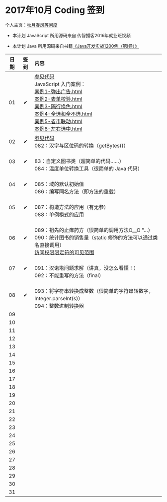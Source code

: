 # 2017年10月 Coding 签到

个人主页：<a href="http://renkaigis.com/" target="_blank">秋月春风等闲度</a>

- 本计划 JavaScript 所用源码来自 传智播客2016年就业班视频

- 本计划 Java 所用源码来自书籍<a href="https://book.douban.com/subject/5417003/" target="_blank">《Java开发实战1200例（第Ⅰ卷）》</a>

| 日期 | 签到 | 内容 |
| :---: | :---: | :--- |
| 01 | ✔ | <a href="https://github.com/renkaigis/KeepCoding/tree/master/2017/10/01" target="_blank">参见代码</a><br>JavaScript 入门案例：<br><a href="http://blog.renkaigis.com/KeepCoding/2017/10/01/案例1-弹出广告.html" target="_blank">案例1-弹出广告.html</a><br><a href="http://blog.renkaigis.com/KeepCoding/2017/10/01/案例2-表单校验.html" target="_blank">案例2-表单校验.html<br><a href="http://blog.renkaigis.com/KeepCoding/2017/10/01/案例3-隔行换色.html" target="_blank">案例3-隔行换色.html<br><a href="http://blog.renkaigis.com/KeepCoding/2017/10/01/案例4-全选和全不选.html" target="_blank">案例4-全选和全不选.html<br><a href="http://blog.renkaigis.com/KeepCoding/2017/10/01/案例5-省市联动.html" target="_blank">案例5-省市联动.html<br><a href="http://blog.renkaigis.com/KeepCoding/2017/10/01/案例6-左右选中.html" target="_blank">案例6-左右选中.html |
| 02 | ✔ | <a href="https://github.com/renkaigis/KeepCoding/tree/master/2017/10/02" target="_blank">参见代码</a><br>082：汉字与区位码的转换（getBytes()） |
| 03 | ✔ | <a href="https://github.com/renkaigis/KeepCoding/tree/master/2017/10/03" target="_blank"></a><br>83：自定义图书类（超简单的代码……）<br>084：温度单位转换工具（很简单的 Java 代码） |
| 04 | ✔ | <a href="https://github.com/renkaigis/KeepCoding/tree/master/2017/10/04" target="_blank"></a><br>085：域的默认初始值<br>086：编写同名方法（即方法的重载） |
| 05 | ✔ | <a href="https://github.com/renkaigis/KeepCoding/tree/master/2017/10/05" target="_blank"></a><br>087：构造方法的应用（有无参）<br>088：单例模式的应用 |
| 06 | ✔ | <a href="https://github.com/renkaigis/KeepCoding/tree/master/2017/10/06" target="_blank"></a><br>089：祖先的止痒药方（很简单的调用方法O__O "…）<br>090：统计图书的销售量（static 修饰的方法可以通过类名直接调用）<br><a href="http://blog.renkaigis.com/KeepCoding/2017/10/06" target="_blank">访问权限限定符的可见范围</a> |
| 07 | ✔ | <a href="https://github.com/renkaigis/KeepCoding/tree/master/2017/10/07" target="_blank"></a><br>091：汉诺塔问题求解（讲真，没怎么看懂！）<br>092：不能重写的方法（final） |
| 08 | ✔ | <a href="https://github.com/renkaigis/KeepCoding/tree/master/2017/10/08" target="_blank"></a><br>093：将字符串转换成整数（很简单的字符串转数字，Integer.parseInt(s)）<br>094：整数进制转换器 |
| 09 |  | <a href="https://github.com/renkaigis/KeepCoding/tree/master/2017/10/10" target="_blank"></a><br> |
| 10 |  | <a href="https://github.com/renkaigis/KeepCoding/tree/master/2017/10/10" target="_blank"></a><br> |
| 11 |  | <a href="https://github.com/renkaigis/KeepCoding/tree/master/2017/10/11" target="_blank"></a><br> |
| 12 |  | <a href="https://github.com/renkaigis/KeepCoding/tree/master/2017/10/12" target="_blank"></a><br> |
| 13 |  | <a href="https://github.com/renkaigis/KeepCoding/tree/master/2017/10/13" target="_blank"></a><br> |
| 14 |  | <a href="https://github.com/renkaigis/KeepCoding/tree/master/2017/10/14" target="_blank"></a><br> |
| 15 |  | <a href="https://github.com/renkaigis/KeepCoding/tree/master/2017/10/15" target="_blank"></a><br> |
| 16 |  | <a href="https://github.com/renkaigis/KeepCoding/tree/master/2017/10/16" target="_blank"></a><br> |
| 17 |  | <a href="https://github.com/renkaigis/KeepCoding/tree/master/2017/10/17" target="_blank"></a><br> |
| 18 |  | <a href="https://github.com/renkaigis/KeepCoding/tree/master/2017/10/18" target="_blank"></a><br> |
| 19 |  | <a href="https://github.com/renkaigis/KeepCoding/tree/master/2017/10/19" target="_blank"></a><br> |
| 20 |  | <a href="https://github.com/renkaigis/KeepCoding/tree/master/2017/10/20" target="_blank"></a><br> |
| 21 |  | <a href="https://github.com/renkaigis/KeepCoding/tree/master/2017/10/21" target="_blank"></a><br> |
| 22 |  | <a href="https://github.com/renkaigis/KeepCoding/tree/master/2017/10/22" target="_blank"></a><br> |
| 23 |  | <a href="https://github.com/renkaigis/KeepCoding/tree/master/2017/10/23" target="_blank"></a><br> |
| 24 |  | <a href="https://github.com/renkaigis/KeepCoding/tree/master/2017/10/24" target="_blank"></a><br> |
| 25 |  | <a href="https://github.com/renkaigis/KeepCoding/tree/master/2017/10/25" target="_blank"></a><br> |
| 26 |  | <a href="https://github.com/renkaigis/KeepCoding/tree/master/2017/10/26" target="_blank"></a><br> |
| 27 |  | <a href="https://github.com/renkaigis/KeepCoding/tree/master/2017/10/27" target="_blank"></a><br> |
| 28 |  | <a href="https://github.com/renkaigis/KeepCoding/tree/master/2017/10/28" target="_blank"></a><br> |
| 29 |  | <a href="https://github.com/renkaigis/KeepCoding/tree/master/2017/10/29" target="_blank"></a><br> |
| 30 |  | <a href="https://github.com/renkaigis/KeepCoding/tree/master/2017/10/30" target="_blank"></a><br> |
| 31 |  | <a href="https://github.com/renkaigis/KeepCoding/tree/master/2017/10/31" target="_blank"></a><br> |
